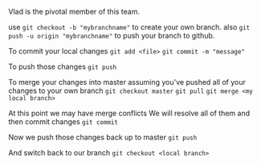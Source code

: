Vlad is the pivotal member of this team.

use `git checkout -b "mybranchname"` to create your own branch.
also `git push -u origin "mybranchname"`  to push your branch to github.

To commit your local changes
`git add <file>`
`git commit -m "message"`

To push those changes
`git push`

To merge your changes into master assuming you've pushed all of your changes to your own branch
`git checkout master`
`git pull`
`git merge <my local branch>`

At this point we may have merge conflicts
We will resolve all of them and then commit changes
`git commit`

Now we push those changes back up to master
`git push`

And switch back to our branch
`git checkout <local branch>`
